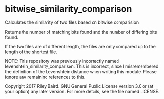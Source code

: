 # bitwise_similarity_comparison
Calculates the similarity of two files based on bitwise comparision

Returns the number of matching bits found and the number of differing bits
found.

If the two files are of different length, the files are only compared up to
the length of the shortest file.

NOTE: This repository was previously incorrectly named
levenshtein_similarity_comparison. This is incorrect, since I misremembered the
definition of the Levenshtein distance when writing this module. Please ignore
any remaining references to this.

Copyright 2017 Riley Baird. GNU General Public License version 3.0 or (at your
option) any later version. For more details, see the file named LICENSE.
